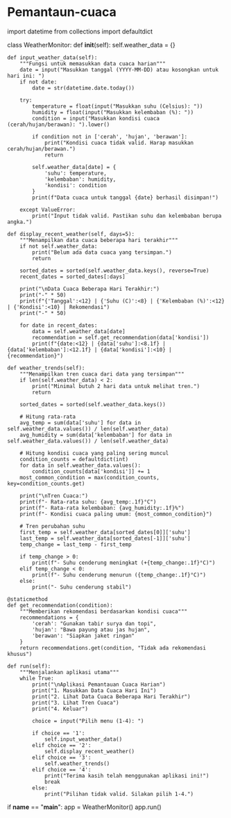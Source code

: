 # Pemantaun-cuaca
import datetime
from collections import defaultdict

class WeatherMonitor:
    def __init__(self):
        self.weather_data = {}
        
    def input_weather_data(self):
        """Fungsi untuk memasukkan data cuaca harian"""
        date = input("Masukkan tanggal (YYYY-MM-DD) atau kosongkan untuk hari ini: ")
        if not date:
            date = str(datetime.date.today())
        
        try:
            temperature = float(input("Masukkan suhu (Celsius): "))
            humidity = float(input("Masukkan kelembaban (%): "))
            condition = input("Masukkan kondisi cuaca (cerah/hujan/berawan): ").lower()
            
            if condition not in ['cerah', 'hujan', 'berawan']:
                print("Kondisi cuaca tidak valid. Harap masukkan cerah/hujan/berawan.")
                return
                
            self.weather_data[date] = {
                'suhu': temperature,
                'kelembaban': humidity,
                'kondisi': condition
            }
            print(f"Data cuaca untuk tanggal {date} berhasil disimpan!")
            
        except ValueError:
            print("Input tidak valid. Pastikan suhu dan kelembaban berupa angka.")
    
    def display_recent_weather(self, days=5):
        """Menampilkan data cuaca beberapa hari terakhir"""
        if not self.weather_data:
            print("Belum ada data cuaca yang tersimpan.")
            return
            
        sorted_dates = sorted(self.weather_data.keys(), reverse=True)
        recent_dates = sorted_dates[:days]
        
        print("\nData Cuaca Beberapa Hari Terakhir:")
        print("-" * 50)
        print(f"{'Tanggal':<12} | {'Suhu (C)':<8} | {'Kelembaban (%)':<12} | {'Kondisi':<10} | Rekomendasi")
        print("-" * 50)
        
        for date in recent_dates:
            data = self.weather_data[date]
            recommendation = self.get_recommendation(data['kondisi'])
            print(f"{date:<12} | {data['suhu']:<8.1f} | {data['kelembaban']:<12.1f} | {data['kondisi']:<10} | {recommendation}")
    
    def weather_trends(self):
        """Menampilkan tren cuaca dari data yang tersimpan"""
        if len(self.weather_data) < 2:
            print("Minimal butuh 2 hari data untuk melihat tren.")
            return
            
        sorted_dates = sorted(self.weather_data.keys())
        
        # Hitung rata-rata
        avg_temp = sum(data['suhu'] for data in self.weather_data.values()) / len(self.weather_data)
        avg_humidity = sum(data['kelembaban'] for data in self.weather_data.values()) / len(self.weather_data)
        
        # Hitung kondisi cuaca yang paling sering muncul
        condition_counts = defaultdict(int)
        for data in self.weather_data.values():
            condition_counts[data['kondisi']] += 1
        most_common_condition = max(condition_counts, key=condition_counts.get)
        
        print("\nTren Cuaca:")
        print(f"- Rata-rata suhu: {avg_temp:.1f}°C")
        print(f"- Rata-rata kelembaban: {avg_humidity:.1f}%")
        print(f"- Kondisi cuaca paling umum: {most_common_condition}")
        
        # Tren perubahan suhu
        first_temp = self.weather_data[sorted_dates[0]]['suhu']
        last_temp = self.weather_data[sorted_dates[-1]]['suhu']
        temp_change = last_temp - first_temp
        
        if temp_change > 0:
            print(f"- Suhu cenderung meningkat (+{temp_change:.1f}°C)")
        elif temp_change < 0:
            print(f"- Suhu cenderung menurun ({temp_change:.1f}°C)")
        else:
            print("- Suhu cenderung stabil")
    
    @staticmethod
    def get_recommendation(condition):
        """Memberikan rekomendasi berdasarkan kondisi cuaca"""
        recommendations = {
            'cerah': "Gunakan tabir surya dan topi",
            'hujan': "Bawa payung atau jas hujan",
            'berawan': "Siapkan jaket ringan"
        }
        return recommendations.get(condition, "Tidak ada rekomendasi khusus")
    
    def run(self):
        """Menjalankan aplikasi utama"""
        while True:
            print("\nAplikasi Pemantauan Cuaca Harian")
            print("1. Masukkan Data Cuaca Hari Ini")
            print("2. Lihat Data Cuaca Beberapa Hari Terakhir")
            print("3. Lihat Tren Cuaca")
            print("4. Keluar")
            
            choice = input("Pilih menu (1-4): ")
            
            if choice == '1':
                self.input_weather_data()
            elif choice == '2':
                self.display_recent_weather()
            elif choice == '3':
                self.weather_trends()
            elif choice == '4':
                print("Terima kasih telah menggunakan aplikasi ini!")
                break
            else:
                print("Pilihan tidak valid. Silakan pilih 1-4.")

if __name__ == "__main__":
    app = WeatherMonitor()
    app.run()
